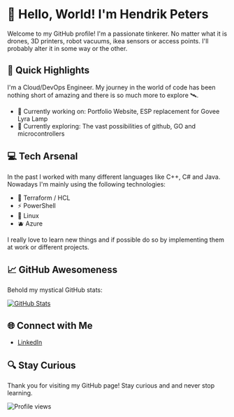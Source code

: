 # 👾 Hello, World! I'm Hendrik Peters


Welcome to my GitHub profile! I'm a passionate tinkerer. No matter what it is drones, 3D printers, robot vacuums, ikea sensors or access points. I'll probably alter it in some way or the other.

## 🚀 Quick Highlights

I'm a Cloud/DevOps Engineer. My journey in the world of code has been nothing short of amazing and there is so much more to explore 🛰️.

- 🔭 Currently working on: Portfolio Website, ESP replacement for Govee Lyra Lamp
- 📡 Currently exploring: The vast possibilities of github, GO and microcontrollers

## 💻 Tech Arsenal

In the past I worked with many different languages like C++, C# and Java. Nowadays I'm mainly using the following technologies:

- 🚀 Terraform / HCL
- ⚡ PowerShell
- 🐧 Linux
- 🫐 Azure

I really love to learn new things and if possible do so by implementing them at work or different projects.

## 📈 GitHub Awesomeness

Behold my mystical GitHub stats:

[![GitHub Stats](https://github-readme-stats.vercel.app/api?username=hndkptrs&show_icons=true&hide=issues&theme=dracula)](https://github.com/hndkptrs)

## 🌐 Connect with Me

- [LinkedIn](https://www.linkedin.com/in/hendrik-peters-74567920a/)

## 🔍 Stay Curious 

Thank you for visiting my GitHub page! Stay curious and and never stop learning. 

![Profile views](https://komarev.com/ghpvc/?username=hndkptrs&color=blue)
